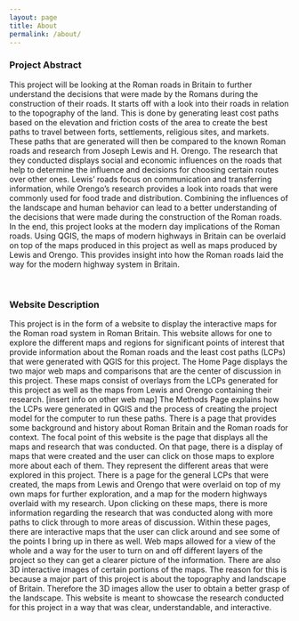 ```yaml
---
layout: page
title: About
permalink: /about/
---
```


### **Project Abstract**

This project will be looking at the Roman roads in Britain to further understand the decisions that were made by the Romans during the construction of their roads. It starts off with a look into their roads in relation to the topography of the land. This is done by generating least cost paths based on the elevation and friction costs of the area to create the best paths to travel between forts, settlements, religious sites, and markets. These paths that are generated will then be compared to the known Roman roads and research from Joseph Lewis and H. Orengo. The research that they conducted displays social and economic influences on the roads that help to determine the influence and decisions for choosing certain routes over other ones. Lewis’ roads focus on communication and transferring information, while Orengo’s research provides a look into roads that were commonly used for food trade and distribution. Combining the influences of the landscape and human behavior can lead to a better understanding of the decisions that were made during the construction of the Roman roads. In the end, this project looks at the modern day implications of the Roman roads. Using QGIS, the maps of modern highways in Britain can be overlaid on top of the maps produced in this project as well as maps produced by Lewis and Orengo. This provides insight into how the Roman roads laid the way for the modern highway system in Britain.

<br>

### **Website Description**

This project is in the form of a website to display the interactive maps for the Roman road system in Roman Britain. This website allows for one to explore the different maps and regions for significant points of interest that provide information about the Roman roads and the least cost paths (LCPs) that were generated with QGIS for this project. The Home Page displays the two major web maps and comparisons that are the center of discussion in this project. These maps consist of overlays from the LCPs generated for this project as well as the maps from Lewis and Orengo containing their research. [insert info on other web map] The Methods Page explains how the LCPs were generated in QGIS and the process of creating the project model for the computer to run these paths. There is a page that provides some background and history about Roman Britain and the Roman roads for context. The focal point of this website is the page that displays all the maps and research that was conducted. On that page, there is a display of maps that were created and the user can click on those maps to explore more about each of them. They represent the different areas that were explored in this project. There is a page for the general LCPs that were created, the maps from Lewis and Orengo that were overlaid on top of my own maps for further exploration, and a map for the modern highways overlaid with my research. Upon clicking on these maps, there is more information regarding the research that was conducted along with more paths to click through to more areas of discussion. Within these pages, there are interactive maps that the user can click around and see some of the points I bring up in there as well. Web maps allowed for a view of the whole and a way for the user to turn on and off different layers of the project so they can get a clearer picture of the information. There are also 3D interactive images of certain portions of the maps. The reason for this is because a major part of this project is about the topography and landscape of Britain. Therefore the 3D images allow the user to obtain a better grasp of the landscape. This website is meant to showcase the research conducted for this project in a way that was clear, understandable, and interactive.
